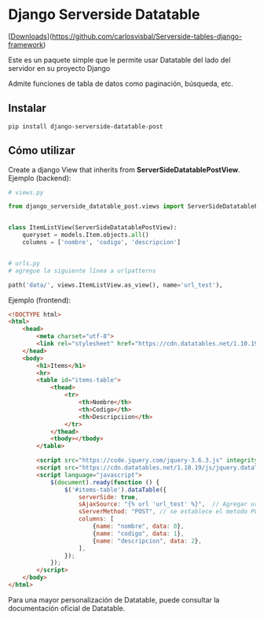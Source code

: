 # Django Serverside Datatable
[[Downloads](https://github.com/carlosvisbal/Serverside-tables-django-framework)](https://github.com/carlosvisbal/Serverside-tables-django-framework)


Este es un paquete simple que le permite usar Datatable del lado del servidor en su proyecto Django

Admite funciones de tabla de datos como paginación, búsqueda, etc.

## Instalar

```
pip install django-serverside-datatable-post
```


## Cómo utilizar

Create a django View that inherits from  **ServerSideDatatablePostView**.
Ejemplo (backend):

```python
# views.py

from django_serverside_datatable_post.views import ServerSideDatatablePostView


class ItemListView(ServerSideDatatablePostView):
	queryset = models.Item.objects.all()
	columns = ['nombre', 'codigo', 'descripcion']


# urls.py
# agregue la siguiente línea a urlpatterns

path('data/', views.ItemListView.as_view(), name='url_test'), 

```

Ejemplo (frontend):

```html
<!DOCTYPE html>
<html>
	<head>
		<meta charset="utf-8">
		<link rel="stylesheet" href="https://cdn.datatables.net/1.10.19/css/jquery.dataTables.min.css">
	</head>
	<body>
		<h1>Items</h1>
		<hr>
		<table id="items-table">
			<thead>
				<tr>
					<th>Nombre</th>
					<th>Codigo</th>
					<th>Descripciion</th>
				</tr>
			</thead>
			<tbody></tbody>
		</table>

		<script src="https://code.jquery.com/jquery-3.6.3.js" integrity="sha256-nQLuAZGRRcILA+6dMBOvcRh5Pe310sBpanc6+QBmyVM=" crossorigin="anonymous"></script>
		<script src="https://cdn.datatables.net/1.10.19/js/jquery.dataTables.min.js"></script>
		<script language="javascript">
			$(document).ready(function () {
				$('#items-table').dataTable({
					serverSide: true,
					sAjaxSource: "{% url 'url_test' %}",  // Agregar url
					sServerMethod: "POST", // se establece el metodo POST
					columns: [
						{name: "nombre", data: 0},
						{name: "codigo", data: 1},
						{name: "descripcion", data: 2},
					],
				});
			});
		</script>
	</body>
</html>
```

Para una mayor personalización de Datatable, puede consultar la documentación oficial de Datatable.
